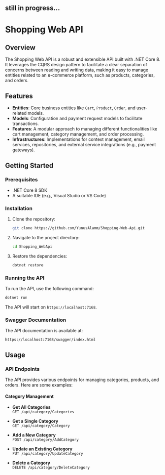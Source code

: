 ## still in progress...
# Shopping Web API

## Overview

The Shopping Web API is a robust and extensible API built with .NET Core 8. It leverages the CQRS design pattern to facilitate a clear separation of concerns between reading and writing data, making it easy to manage entities related to an e-commerce platform, such as products, categories, and orders.


## Features

- **Entities**: Core business entities like `Cart`, `Product`, `Order`, and user-related models.
- **Models**: Configuration and payment request models to facilitate transactions.
- **Features**: A modular approach to managing different functionalities like cart management, category management, and order processing.
- **Infrastructures**: Implementations for context management, email services, repositories, and external service integrations (e.g., payment gateways).

## Getting Started

### Prerequisites

- .NET Core 8 SDK
- A suitable IDE (e.g., Visual Studio or VS Code)

### Installation

1. Clone the repository:
   ```bash
   git clone https://github.com/YunusAlamm/Shopping-Web-Api.git
   ```
2. Navigate to the project directory:
   ```bash
   cd Shopping_WebApi
   ```
3. Restore the dependencies:
   ```bash
   dotnet restore
   ```

### Running the API

To run the API, use the following command:

```bash
dotnet run
```

The API will start on `https://localhost:7168`.

### Swagger Documentation

The API documentation is available at:

```
https://localhost:7168/swagger/index.html
```

## Usage

### API Endpoints

The API provides various endpoints for managing categories, products, and orders. Here are some examples:

#### Category Management

- **Get All Categories**  
  `GET /api/category/Categories`

- **Get a Single Category**  
  `GET /api/category/Category`

- **Add a New Category**  
  `POST /api/category/AddCategory`

- **Update an Existing Category**  
  `PUT /api/category/UpdateCategory`

- **Delete a Category**  
  `DELETE /api/category/DeleteCategory`



